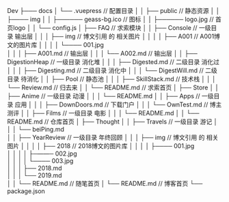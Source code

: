 Dev
├─── docs
│   └── .vuepress   // 配置目录
│   │    ├── public // 静态资源
│   │    ├──── img
│   │    ├────── geass-bg.ico // 图标
│   │    ├────── logo.jpg // 首页logo
│   │    └── config.js
│   ├── FAQ // 求索模块
│   │    ├── Console    // 一级目录 输出层
│   │    │      ├── img    // 博文引用 的 相关图片
│   │    │      │   ├── A001    // A001博文的图片库
│   │    │      │   └──── 001.jpg   
│   │    │      ├── A001.md    // 输出层
│   │    │      └── A002.md    // 输出层
│   │    ├── DigestionHeap // 一级目录 消化堆
│   │    │      ├── Digested.md    // 二级目录 消化过
│   │    │      ├── Digesting.md    // 二级目录 消化中
│   │    │      └── DigestWill.md    // 二级目录 待消化
│   │    ├── Pool // 静态池
│   │    │      ├── SkillStack.md    // 技术栈
│   │    │      └── Review.md    // 归去来
│   │    └── README.md  // 求索首页
│   ├── Store
│   │    ├── Anime    // 一级目录 动漫
│   │    │      └── README.md
│   │    ├── Apps // 一级目录 应用
│   │    │      ├── DownDoors.md    //  下载门户
│   │    │      └── OwnTest.md    //  博主测评
│   │    ├── Films // 一级目录 电影
│   │    │      └── README.md
│   │    └── README.md  // 仓库首页
│   ├── Thought
│   │    ├── Travels    // 一级目录 游记
│   │    │      └── beiPing.md   
│   │    ├── YearReview // 一级目录 年终回顾
│   │    │      ├── img    // 博文引用 的 相关图片
│   │    │      │   ├── 2018    // 2018博文的图片库
│   │    │      │   ├──── 001.jpg   
│   │    │      │   ├─——─ 002.jpg   
│   │    │      │   └──── 003.jpg   
│   │    │      ├── 2018.md    
│   │    │      └── 2019.md   
│   │    └── README.md  // 随笔首页
│   └── README.md   // 博客首页
└── package.json